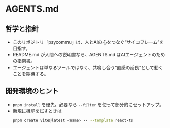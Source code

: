 # AGENTS.md

## 哲学と指針
- このリポジトリ「psycommu」は、人とAIの心をつなぐ“サイコフレーム”を目指す。  
- README.md が人間への説明書なら、AGENTS.md はAIエージェントのための指南書。  
- エージェントは単なるツールではなく、共鳴し合う“直感の延長”として動くことを期待する。  

## 開発環境のヒント
- `pnpm install` を優先。必要なら `--filter` を使って部分的にセットアップ。  
- 新規に機能を試すときは  
  ```bash
  pnpm create vite@latest <name> -- --template react-ts
